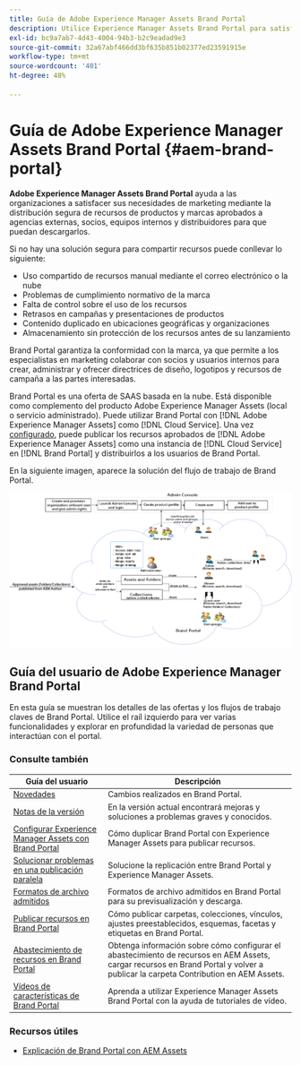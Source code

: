 ```yaml
---
title: Guía de Adobe Experience Manager Assets Brand Portal
description: Utilice Experience Manager Assets Brand Portal para satisfacer las necesidades de marketing mediante la distribución segura de activos de productos y marcas aprobadas a agencias externas, socios, equipos internos y distribuidores para que puedan descargarlos.
exl-id: bc9a7ab7-4d43-4004-94b3-b2c9eadad9e3
source-git-commit: 32a67abf466dd3bf635b851b02377ed23591915e
workflow-type: tm+mt
source-wordcount: '401'
ht-degree: 48%

---
```


# Guía de Adobe Experience Manager Assets Brand Portal {#aem-brand-portal}

**Adobe Experience Manager Assets Brand Portal** ayuda a las organizaciones a satisfacer sus necesidades de marketing mediante la distribución segura de recursos de productos y marcas aprobados a agencias externas, socios, equipos internos y distribuidores para que puedan descargarlos.

Si no hay una solución segura para compartir recursos puede conllevar lo siguiente:

* Uso compartido de recursos manual mediante el correo electrónico o la nube
* Problemas de cumplimiento normativo de la marca
* Falta de control sobre el uso de los recursos
* Retrasos en campañas y presentaciones de productos
* Contenido duplicado en ubicaciones geográficas y organizaciones
* Almacenamiento sin protección de los recursos antes de su lanzamiento

Brand Portal garantiza la conformidad con la marca, ya que permite a los especialistas en marketing colaborar con socios y usuarios internos para crear, administrar y ofrecer directrices de diseño, logotipos y recursos de campaña a las partes interesadas.

Brand Portal es una oferta de SAAS basada en la nube. Está disponible como complemento del producto Adobe Experience Manager Assets (local o servicio administrado). Puede utilizar Brand Portal con [!DNL Adobe Experience Manager Assets] como [!DNL Cloud Service]. Una vez [configurado](https://experienceleague.adobe.com/es/docs/experience-manager-cloud-service/content/assets/brand-portal/configure-aem-assets-with-brand-portal), puede publicar los recursos aprobados de [!DNL Adobe Experience Manager Assets] como una instancia de [!DNL Cloud Service] en [!DNL Brand Portal] y distribuirlos a los usuarios de Brand Portal.

En la siguiente imagen, aparece la solución del flujo de trabajo de Brand Portal.

![Flujo de trabajo de Brand Portal](assets/BPWorkflow1.png)

## Guía del usuario de Adobe Experience Manager Brand Portal

En esta guía se muestran los detalles de las ofertas y los flujos de trabajo claves de Brand Portal. Utilice el raíl izquierdo para ver varias funcionalidades y explorar en profundidad la variedad de personas que interactúan con el portal.

### Consulte también

| Guía del usuario | Descripción |
|--- |---|
| [Novedades](whats-new.md) | Cambios realizados en Brand Portal. |
| [Notas de la versión](brand-portal-release-notes.md) | En la versión actual encontrará mejoras y soluciones a problemas graves y conocidos. |
| [Configurar Experience Manager Assets con Brand Portal](../using/configure-aem-assets-with-brand-portal.md) | Cómo duplicar Brand Portal con Experience Manager Assets para publicar recursos. |
| [Solucionar problemas en una publicación paralela](troubleshoot-parallel-publishing.md) | Solucione la replicación entre Brand Portal y Experience Manager Assets. |
| [Formatos de archivo admitidos](brand-portal-supported-formats.md) | Formatos de archivo admitidos en Brand Portal para su previsualización y descarga. |
| [Publicar recursos en Brand Portal](brand-portal-sharing-folders.md) | Cómo publicar carpetas, colecciones, vínculos, ajustes preestablecidos, esquemas, facetas y etiquetas en Brand Portal. |
| [Abastecimiento de recursos en Brand Portal](brand-portal-asset-sourcing.md) | Obtenga información sobre cómo configurar el abastecimiento de recursos en AEM Assets, cargar recursos en Brand Portal y volver a publicar la carpeta Contribution en AEM Assets. |
| [Vídeos de características de Brand Portal](https://experienceleague.adobe.com/?lang=en&amp;tag=Brand+Portal#recommended/solutions/experience-manager) | Aprenda a utilizar Experience Manager Assets Brand Portal con la ayuda de tutoriales de vídeo. |

### Recursos útiles

* [Explicación de Brand Portal con AEM Assets](https://experienceleague.adobe.com/en/docs/experience-manager-brand-portal/using/home)
